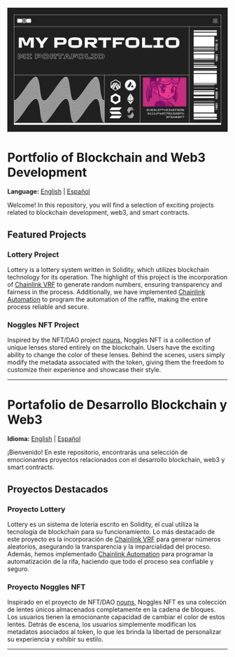 ![banner](./README_assets/banner.png)

<a name="english"></a>

# Portfolio of Blockchain and Web3 Development
**Language:** [English](#english) | [Español](#espanol)

Welcome! In this repository, you will find a selection of exciting projects related to blockchain development, web3, and smart contracts.

## Featured Projects

### Lottery Project

Lottery is a lottery system written in Solidity, which utilizes blockchain technology for its operation. The highlight of this project is the incorporation of [Chainlink VRF](https://docs.chain.link/docs/chainlink-vrf/) to generate random numbers, ensuring transparency and fairness in the process. Additionally, we have implemented [Chainlink Automation](https://docs.chain.link/chainlink-automation/introduction) to program the automation of the raffle, making the entire process reliable and secure.

### Noggles NFT Project

Inspired by the NFT/DAO project [nouns](https://nouns.wtf/), Noggles NFT is a collection of unique lenses stored entirely on the blockchain. Users have the exciting ability to change the color of these lenses. Behind the scenes, users simply modify the metadata associated with the token, giving them the freedom to customize their experience and showcase their style.

---
<a name="espanol"></a>
# Portafolio de Desarrollo Blockchain y Web3

**Idioma:** [English](#english) | [Español](#espanol)

¡Bienvenido! En este repositorio, encontrarás una selección de emocionantes proyectos relacionados con el desarrollo blockchain, web3 y smart contracts.

## Proyectos Destacados

### Proyecto Lottery

Lottery es un sistema de lotería escrito en Solidity, el cual utiliza la tecnología de blockchain para su funcionamiento. Lo más destacado de este proyecto es la incorporación de [Chainlink VRF](https://docs.chain.link/docs/chainlink-vrf/) para generar números aleatorios, asegurando la transparencia y la imparcialidad del proceso. Además, hemos implementado [Chainlink Automation](https://docs.chain.link/chainlink-automation/introduction) para programar la automatización de la rifa, haciendo que todo el proceso sea confiable y seguro.

### Proyecto Noggles NFT

Inspirado en el proyecto de NFT/DAO [nouns](https://nouns.wtf/), Noggles NFT es una colección de lentes únicos almacenados completamente en la cadena de bloques. Los usuarios tienen la emocionante capacidad de cambiar el color de estos lentes. Detrás de escena, los usuarios simplemente modifican los metadatos asociados al token, lo que les brinda la libertad de personalizar su experiencia y exhibir su estilo.

---
